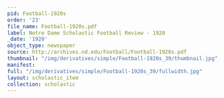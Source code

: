 ```yaml
---
pid: Football-1920s
order: '23'
file_name: Football-1920s.pdf
label: Notre Dame Scholastic Football Review - 1920
_date: '1920'
object_type: newspaper
source: http://archives.nd.edu/Football/Football-1920s.pdf
thumbnail: "/img/derivatives/simple/Football-1920s_39/thumbnail.jpg"
manifest:
full: "/img/derivatives/simple/Football-1920s_39/fullwidth.jpg"
layout: scholastic_item
collection: scholastic
---
```

